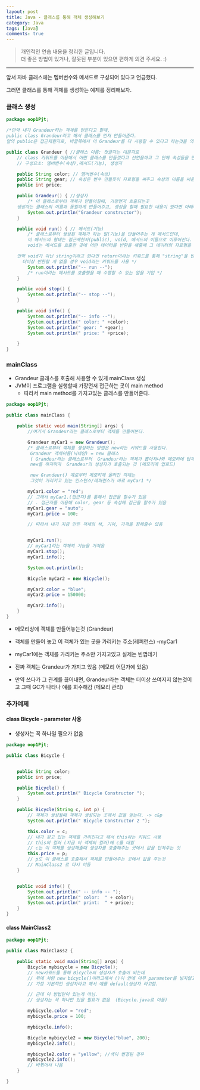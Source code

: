 ```yaml
---
layout: post
title: Java - 클래스를 통해 객체 생성해보기
category: Java
tags: [Java]
comments: true
---
```


> 개인적인 연습 내용을 정리한 글입니다.      
> 더 좋은 방법이 있거나, 잘못된 부분이 있으면 편하게 의견 주세요. :)

<hr>

앞서 자바 클래스에는 멤버변수와 메서드로 구성되어 있다고 언급했다.

그러면 클래스를 통해 객체를 생성하는 예제를 정리해보자.


### 클래스 생성


```Java
package oop1Pjt;

/*만약 내가 Grandeur라는 객체를 만든다고 할때,
public class Grandeur라고 해서 클래스를 먼저 만들어준다.
앞의 public은 접근제한자로, 바깥쪽에서 이 Grandeur를 다 사용할 수 있다고 하는것을 의미 (나중에 다시설명)*/

public class Grandeur { //클래스 이름: 첫글자는 대문자로
	// class 키워드를 이용해서 어떤 클래스를 만들겠다고 선언을하고 그 안에 속성들을 만들어주는데
	// 구성요소: 멤버변수(속성),메서드(기능), 생성자

	public String color; // 멤버변수(속성)
	public String gear; // 속성은 변수 만들듯이 자료형을 써주고 속성의 이름을 써준다.
	public int price;

	public Grandeur() { //생성자
		/* 이 클래스로부터 객체가 만들어질때, 가장먼저 호출되는곳
    생성자는 클래스의 이름과 동일하게 만들어주고, 생성을 할때 필요한 내용이 있다면 아래에 만들어주고 없을 경우 그냥 비어놓아도 된다.*/
		System.out.println("Grandeur constructor");
	}

	public void run() { // 메서드(기능)
		/* 클래스로부터 생성된 객체가 하는 일(기능)을 만들어주는 게 메서드인데,
		이 메서드의 형태는 접근제한자(public), void, 메서드의 이름으로 이루어진다.
		void는 메서드를 호출한 곳에 어떤 데이터를 반환을 해줄때 그 데이터의 자료형을 어떤 것을 해줄지를 써주며 반환하는 값이 없을때  void를 사용

    만약 void가 아닌 string이라고 한다면 return이라는 키워드를 통해 "string"을 반환해줄 수 있다.
	  더이상 반환할 게 없을 경우 void라는 키워드를 사용 */
		System.out.println("-- run --");
		/* run이라는 메서드를 호출했을 때 수행할 수 있는 일을 기입 */
	}

	public void stop() {
		System.out.println("-- stop --");
	}

	public void info() {
		System.out.println("-- info --");
		System.out.println(" color: " +color);
		System.out.println(" gear: " +gear);
		System.out.println(" price: " +price);

	}
}
```

### mainClass

- Grandeur 클래스를 호출해 사용할 수 있게 mainClass 생성
- JVM이 프로그램을 실행할때 가장먼저 접근하는 곳이 main method
  - 따라서 main method를 가지고있는 클래스를 만들어준다.


```Java
package oop1Pjt;

public class mainClass {

	public static void main(String[] args) {
		//여기서 Grandeur라는 클래스로부터 객체를 만들어본다.

		Grandeur myCar1 = new Grandeur();
		/* 클래스로부터 객체를 생성하는 방법은 new라는 키워드를 사용한다.
		 Grandeur 객체이름(닉네임) = new 클래스
		 ( Grandeur라는 클래스로부터  Grandeur라는 객체가 뽑아져나와 메모리에 탑재 )
		 new를 하자마자  Grandeur의 생성자가 호출되는 것 (메모리에 업로드)

		 new Grandeur() 얘로부터 메모리에 올라간 객체는
		 그것이 가리키고 있는 인스턴스/레퍼런스가 바로 myCar1 */

		myCar1.color = "red";
		// 그래서 myCar1.(접근자)를 통해서 접근을 할수가 있음
		// . 접근자를 이용해 color, gear 등 속성에 접근을 할수가 있음
		myCar1.gear = "auto";
		myCar1.price = 100;

		// 따라서 내가 지금 만든 객체의 색, 기어, 가격을 정해줄수 있음


		myCar1.run();
		// myCar1라는 객체의 기능을 가져옴
		myCar1.stop();
		myCar1.info();

		System.out.println();

		Bicycle myCar2 = new Bicycle();

		myCar2.color = "blue";
		myCar2.price = 150000;

		myCar2.info();
	}
}
```

-	메모리상에 객체를 만들어놓는것 (Grandeur)
-	객체를 만들어 놓고 이 객체가 있는 곳을 가리키는 주소(레퍼런스) -myCar1
  - myCar1에는 객체를 가리키는 주소만 가지고있고 실제는 빈껍데기
  - 진짜 객체는 Grandeur가 가지고 있음 (메모리 어딘가에 있음)

- 만약 쓰다가 그 관계를 끊어내면, Grandeur라는 객체는 더이상 쓰여지지 않는것이고 그때 GC가 나타나 얘를 회수해감 (메모리 관리)


### 추가예제

#### class Bicycle - parameter 사용

- 생성자는 꼭 하나일 필요가 없음

```Java
package oop1Pjt;

public class Bicycle {


	public String color;
	public int price;

	public Bicycle() {
		System.out.println(" Bicycle Constructor ");
	}

	public Bicycle(String c, int p) {
		// 객체가 생성될때 객체가 생성되는 곳에서 값을 받는다. -> c&p
		System.out.println(" Bicycle Constructor 2 ");

		this.color = c;
		// 내가 갖고 있는 객체를 가리킨다고 해서 this라는 키워드 사용
		// this의 컬러 (지금 이 객체의 컬러)에 c를 대입
		// c는 이 객체를 생성해줄때 생성자를 호출해주는 곳에서 값을 던져주는 것
		this.price = p;
		// p도 이 클래스를 호출해서 객체를 만들어주는 곳에서 값을 주는것
		// MainClass2 로 다시 이동
	}


	public void info() {
		System.out.println(" -- info -- ");
		System.out.println(" color:  " + color);
		System.out.println(" print:  " + price);
	}
}
```

#### class MainClass2


```Java
package oop1Pjt;

public class MainClass2 {

	public static void main(String[] args) {
		Bicycle mybicycle = new Bicycle();
		// new키워드를 통해 Bicycle의 생성자가 호출이 되는데
		// 위에 처럼 new bicycle()이라고해서 ()이 안에 아무 parameter를 넣지않고도 호출이 가능
		// 가장 기본적인 생성자라고 해서 얘를 default생성자 라고함.

		// 근데 이 방법만이 있는게 아님.
		// 생성자는 꼭 하나만 있을 필요가 없음  (Bicycle.java로 이동)

		mybicycle.color = "red";
		mybicycle.price = 100;

		mybicycle.info();

		Bicycle mybicycle2 = new Bicycle("blue", 200);
		mybicycle2.info();

		mybicycle2.color = "yellow"; //색이 변경된 경우
		mybicycle2.info();
		// 바뀌어서 나옴
	}

}
```
